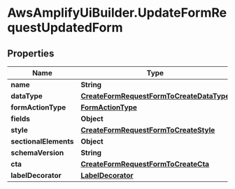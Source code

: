 # AwsAmplifyUiBuilder.UpdateFormRequestUpdatedForm

## Properties

Name | Type | Description | Notes
------------ | ------------- | ------------- | -------------
**name** | **String** |  | [optional] 
**dataType** | [**CreateFormRequestFormToCreateDataType**](CreateFormRequestFormToCreateDataType.md) |  | [optional] 
**formActionType** | [**FormActionType**](FormActionType.md) |  | [optional] 
**fields** | **Object** |  | [optional] 
**style** | [**CreateFormRequestFormToCreateStyle**](CreateFormRequestFormToCreateStyle.md) |  | [optional] 
**sectionalElements** | **Object** |  | [optional] 
**schemaVersion** | **String** |  | [optional] 
**cta** | [**CreateFormRequestFormToCreateCta**](CreateFormRequestFormToCreateCta.md) |  | [optional] 
**labelDecorator** | [**LabelDecorator**](LabelDecorator.md) |  | [optional] 


